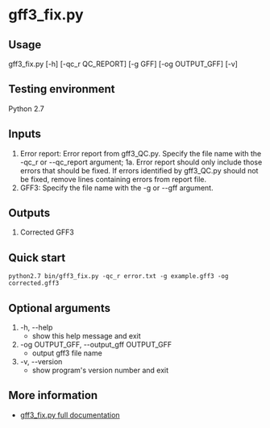 # gff3_fix.py

## Usage 

gff3_fix.py [-h] [-qc_r QC_REPORT] [-g GFF] [-og OUTPUT_GFF] [-v]

## Testing environment

Python 2.7

## Inputs
1. Error report: Error report from gff3_QC.py. Specify the file name with the -qc_r or --qc_report argument;
1a. Error report should only include those errors that should be fixed. If errors identified by gff3_QC.py should not be fixed, remove lines containing errors from report file. 
2. GFF3: Specify the file name with the -g or --gff argument.


## Outputs
1. Corrected GFF3

## Quick start
`python2.7 bin/gff3_fix.py -qc_r error.txt -g example.gff3 -og corrected.gff3`

## Optional arguments

1.  -h, --help            
    - show this help message and exit
2.  -og OUTPUT_GFF, --output_gff OUTPUT_GFF
    - output gff3 file name
3.  -v, --version         
    - show program's version number and exit

## More information
- [gff3_fix.py full documentation](https://github.com/NAL-i5K/GFF3toolkit/wiki/gff3_fix.py-documentation)